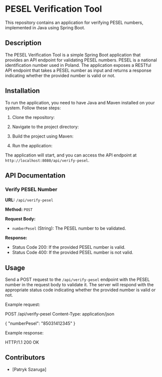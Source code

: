 # PESEL Verification Tool

This repository contains an application for verifying PESEL numbers, implemented in Java using Spring Boot.

## Description

The PESEL Verification Tool is a simple Spring Boot application that provides an API endpoint for validating PESEL numbers. PESEL is a national identification number used in Poland. The application exposes a RESTful API endpoint that takes a PESEL number as input and returns a response indicating whether the provided number is valid or not.

## Installation

To run the application, you need to have Java and Maven installed on your system. Follow these steps:

1. Clone the repository:


2. Navigate to the project directory:


3. Build the project using Maven:


4. Run the application:


The application will start, and you can access the API endpoint at `http://localhost:8080/api/verify-pesel`.

## API Documentation

### Verify PESEL Number

**URL:** `/api/verify-pesel`

**Method:** `POST`

**Request Body:** 

- `numberPesel` (String): The PESEL number to be validated.

**Response:**

- Status Code 200: If the provided PESEL number is valid.
- Status Code 400: If the provided PESEL number is not valid.

## Usage

Send a POST request to the `/api/verify-pesel` endpoint with the PESEL number in the request body to validate it. The server will respond with the appropriate status code indicating whether the provided number is valid or not.

Example request:

POST /api/verify-pesel
Content-Type: application/json

{
"numberPesel": "85031412345"
}


Example response:

HTTP/1.1 200 OK

## Contributors

- [Patryk Szaruga]
